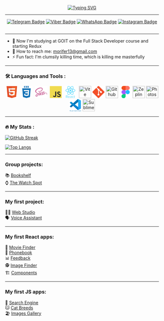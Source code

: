 <div id="header" align="center">
  <a href="https://git.io/typing-svg"><img src="https://readme-typing-svg.herokuapp.com?font=Bad+Script&size=25&pause=1000&multiline=true&width=436&height=100&lines=Hello!+My+name+is+Gennadii+Laktionov+.;I%E2%80%99m+beginer+Frontend+Developer+from+Ukraine;And+I+welcome+you+to+my+page+%E2%9C%8C" alt="Typing SVG" /></a>
</div>

---

<div id="badges" align="center">
  <a href="https://t.me/morifer13" target="_blank"><img src="https://img.shields.io/badge/Telegram-blue?style=plastic&logo=telegram&logoColor=white" alt="Telegram Badge"/></a>
  <a href="https://vb.me/letsChatOnViber" target="_blank"><img src="https://img.shields.io/badge/Viber-blueviolet?style=plastic&logo=viber&logoColor=white" alt="Viber Badge"/></a>
  <a href="https://wa.me/qr/GILNVEA45WWKE1" target="_blank"><img src="https://img.shields.io/badge/WhatsApp-limegreen?style=plastic&logo=whatsapp&logoColor=white" alt="WhatsApp Badge"/></a>
  <a href="https://www.instagram.com/aratama79/?utm_source=qr&igshid=YzU1NGVlODEzOA%3D%3D" target="_blank"><img src="https://img.shields.io/badge/Instagram-mediumvioletred?style=plastic&logo=instagram&logoColor=white" alt="Instagram Badge"/></a>
</div>

<div align="center"><img src="https://komarev.com/ghpvc/?username=Morifer79&style=plastic&color=yellow" alt=""/></div>

---

- 🌱 Now I'm studying at GOIT on the Full Stack Developer course and starting Redux
- 📧 How to reach me: morifer13@gmail.com  
- ⚡ Fun fact: I'm clumsily killing time, which is killing me masterfully
  
---

### :hammer_and_wrench: Languages and Tools :

<div align="center">
  <img src="https://github.com/devicons/devicon/blob/master/icons/html5/html5-original.svg" title="HTML5" alt="HTML" width="40" height="40"/>&nbsp;
  <img src="https://github.com/devicons/devicon/blob/master/icons/css3/css3-plain-wordmark.svg"  title="CSS3" alt="CSS" width="40" height="40"/>&nbsp;
  <img src="https://github.com/devicons/devicon/blob/master/icons/sass/sass-original.svg"  title="SASS" alt="SASS" width="40" height="40"/>&nbsp;
  <img src="https://github.com/devicons/devicon/blob/master/icons/javascript/javascript-original.svg" title="JavaScript" alt="JavaScript" width="40" height="40"/>&nbsp;
  <img src="https://github.com/devicons/devicon/blob/master/icons/react/react-original-wordmark.svg" title="React" alt="React" width="40" height="40"/>&nbsp;
  <img src="https://www.svgrepo.com/show/374167/vite.svg" title="Vite" **alt="Vite" width="40" height="40"/>
  <img src="https://github.com/devicons/devicon/blob/master/icons/git/git-original.svg" title="Git" **alt="Git" width="40" height="40"/>
  <img src="https://www.svgrepo.com/show/331724/github-code-source.svg" title="Github" **alt="Github" width="40" height="40"/>
  <img src="https://github.com/devicons/devicon/blob/master/icons/figma/figma-original.svg" title="Figma" **alt="Figma" width="40" height="40"/>
  <img src="https://www.svgrepo.com/show/354601/zeplin.svg" title="Zeplin" **alt="Zeplin" width="40" height="40"/>
  <img src="https://cdn.worldvectorlogo.com/logos/adobe-photoshop-cs4.svg" title="Photoshop" **alt="Photoshop" width="40" height="40"/>
  <img src="https://github.com/devicons/devicon/blob/master/icons/vscode/vscode-original-wordmark.svg" title="VSCode" **alt="VSCode" width="40" height="40"/>
  <img src="https://www.svgrepo.com/show/452109/sublime-text.svg" title="SublimeText3" **alt="SublimeText3" width="40" height="40"/>
</div>

---

### :fire: My Stats :

[![GitHub Streak](http://github-readme-streak-stats.herokuapp.com?user=Morifer79&theme=dark&background=000000)](https://git.io/streak-stats)

[![Top Langs](https://github-readme-stats.vercel.app/api/top-langs/?username=Morifer79&layout=compact&theme=vision-friendly-dark)](https://github.com/anuraghazra/github-readme-stats)

---

### Group projects:

📚 [Bookshelf](https://morifer79.github.io/code-jedi-project-02/)  
⌚ [The Watch Spot](https://djuliia.github.io/project-group-6/)

---

### My first project:

👨‍💻 [Web Studio](https://morifer79.github.io/goit-markup-hw-07/)  
🗣️ [Voice Assistant](https://morifer79.github.io/maviAI/)

---

### My first React apps:

🎥 [Movie Finder](https://morifer79.github.io/goit-react-hw-05-movies/)  
📖 [Phonebook](https://morifer79.github.io/goit-react-hw-04-phonebook/)  
📊 [Feedback](https://morifer79.github.io/goit-react-hw-04-feedback/)  
🕵️ [Image Finder](https://morifer79.github.io/goit-react-hw-04-images/)  
🏗️ [Components](https://github.com/Morifer79/goit-react-hw-01-components)

---

### My first JS apps:

🔎 [Search Engine](https://morifer79.github.io/goit-js-hw-11/)  
🐱 [Cat Breeds](https://morifer79.github.io/goit-js-hw-10/)  
🏖️ [Images Gallery](https://morifer79.github.io/goit-js-hw-08/01-gallery.html)
